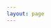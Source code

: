 ```yaml
---
layout: page
---
```

<script setup>
import {
  VPTeamPage,
  VPTeamPageTitle,
  VPTeamMembers
} from 'vitepress/theme'

const members = [
  {
    avatar: 'https://www.helloimg.com/i/2024/12/19/6763010d3ce82.jpg',
    name: '清水哥',
    title: '铭文与符文大师',
    links: [
      { icon: 'youtube', link: '' },
      { icon: 'twitter', link: 'https://twitter.com/chenshuiqing1' }
    ]
  },
  {
    avatar: 'https://www.helloimg.com/i/2024/12/19/67630186b819a.jpg',
    name: '日拱一卒-王小楼',
    title: '教程非常详细',
    links: [
      { icon: 'youtube', link: '...' },
      { icon: 'twitter', link: 'https://twitter.com/wang xiaolou' }
    ]
  },
  {
    avatar: 'https://www.helloimg.com/i/2024/12/19/676301a7508fa.png',
    name: 'P总财富圈',
    title: '撸毛界知名人物',
    links: [
      { icon: 'youtube', link: '...' },
      { icon: 'twitter', link: '...' }
    ]
  },
  {
    avatar: 'https://www.helloimg.com/i/2024/12/19/676301f1cc902.png',
    name: '王老师',
    title: '33DA0联创人',
    links: [
      { icon: 'youtube', link: '...' },
      { icon: 'twitter', link: 'https://twitter.com/@wsdxbz1i' }
    ]
  },
  {
    avatar: 'https://www.helloimg.com/i/2024/12/19/6763022a760ef.jpg',
    name: '科学家旺仔',
    title: '脚本解放双手',
    links: [
      { icon: 'youtube', link: '...' },
      { icon: 'twitter', link: 'https://twitter.com/howbuybtc' }
    ]
  },
  {
    avatar: 'https://www.helloimg.com/i/2024/12/19/676302bd1ec86.jpg',
    name: 'NFT先锋队',
    title: '空投/NFT/链上',
    links: [
      { icon: 'youtube', link: '....' },
      { icon: 'twitter', link: 'https://twitter.com/yleansmith001 ' }
    ]
  },
]
</script>

<VPTeamPage>
  <VPTeamPageTitle>
    <template #title>
      目前已收录的KOL(35位)
    </template>
    <template #lead>
      The development of VitePress is guided by an international
      team, some of whom have chosen to be featured below.
    </template>
  </VPTeamPageTitle>
  <VPTeamMembers
    size="small"
    :members="members"
  />
</VPTeamPage>